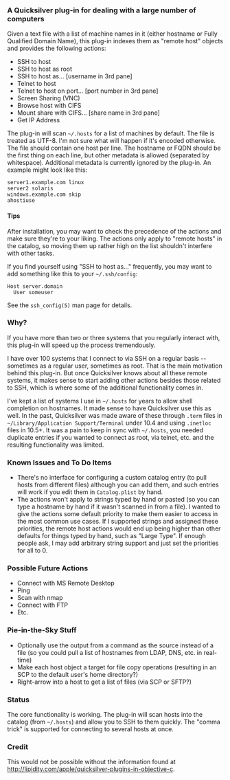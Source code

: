 ### A Quicksilver plug-in for dealing with a large number of computers ###

Given a text file with a list of machine names in it (either hostname or Fully Qualified Domain Name), this plug-in indexes them as "remote host" objects and provides the following actions:

  * SSH to host
  * SSH to host as root
  * SSH to host as… [username in 3rd pane]
  * Telnet to host
  * Telnet to host on port… [port number in 3rd pane]
  * Screen Sharing (VNC)
  * Browse host with CIFS
  * Mount share with CIFS… [share name in 3rd pane]
  * Get IP Address

The plug-in will scan `~/.hosts` for a list of machines by default. The file is treated as UTF-8. I'm not sure what will happen if it's encoded otherwise. The file should contain one host per line. The hostname or FQDN should be the first thing on each line, but other metadata is allowed (separated by whitespace). Additional metadata is currently ignored by the plug-in. An example might look like this:

    server1.example.com linux
    server2 solaris
    windows.example.com skip
    ahostiuse

#### Tips ####

After installation, you may want to check the precedence of the actions and make sure they're to your liking. The actions only apply to "remote hosts" in the catalog, so moving them up rather high on the list shouldn't interfere with other tasks.

If you find yourself using "SSH to host as…" frequently, you may want to add something like this to your `~/.ssh/config`:

    Host server.domain
      User someuser

See the `ssh_config(5)` man page for details.

### Why? ###

If you have more than two or three systems that you regularly interact with, this plug-in will speed up the process tremendously.

I have over 100 systems that I connect to via SSH on a regular basis -- sometimes as a regular user, sometimes as root. That is the main motivation behind this plug-in. But once Quicksilver knows about all these remote systems, it makes sense to start adding other actions besides those related to SSH, which is where some of the additional functionality comes in.

I've kept a list of systems I use in `~/.hosts` for years to allow shell completion on hostnames. It made sense to have Quicksilver use this as well. In the past, Quicksilver was made aware of these through `.term` files in `~/Library/Application Support/Terminal` under 10.4 and using `.inetloc` files in 10.5+. It was a pain to keep in sync with `~/.hosts`, you needed duplicate entries if you wanted to connect as root, via telnet, etc. and the resulting functionality was limited.

### Known Issues and To Do Items ###

  * There's no interface for configuring a custom catalog entry (to pull hosts from different files) although you can add them, and such entries will work if you edit them in `Catalog.plist` by hand.
  * The actions won't apply to strings typed by hand or pasted (so you can type a hostname by hand if it wasn't scanned in from a file). I wanted to give the actions some default priority to make them easier to access in the most common use cases. If I supported strings and assigned these priorities, the remote host actions would end up being higher than other defaults for things typed by hand, such as "Large Type". If enough people ask, I may add arbitrary string support and just set the priorities for all to 0.

### Possible Future Actions ###

  * Connect with MS Remote Desktop
  * Ping
  * Scan with nmap
  * Connect with FTP
  * Etc.

### Pie-in-the-Sky Stuff ###

  * Optionally use the output from a command as the source instead of a file
    (so you could pull a list of hostnames from LDAP, DNS, etc. in real-time)
  * Make each host object a target for file copy operations
    (resulting in an SCP to the default user's home directory?)
  * Right-arrow into a host to get a list of files (via SCP or SFTP?)

### Status ###

The core functionality is working. The plug-in will scan hosts into the catalog (from `~/.hosts`) and allow you to SSH to them quickly. The "comma trick" is supported for connecting to several hosts at once.

### Credit ###

This would not be possible without the information found at <http://lipidity.com/apple/quicksilver-plugins-in-objective-c>.
